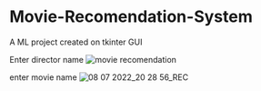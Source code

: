 # Movie-Recomendation-System
A ML project created on tkinter GUI

Enter director name
![movie recomendation](https://user-images.githubusercontent.com/93977986/178018055-3a83815b-c275-49ae-8f05-11240990c724.png)


enter movie name
![08 07 2022_20 28 56_REC](https://user-images.githubusercontent.com/93977986/178018217-55cea6ef-5127-47cd-bfbe-68b44c9990b1.png)
